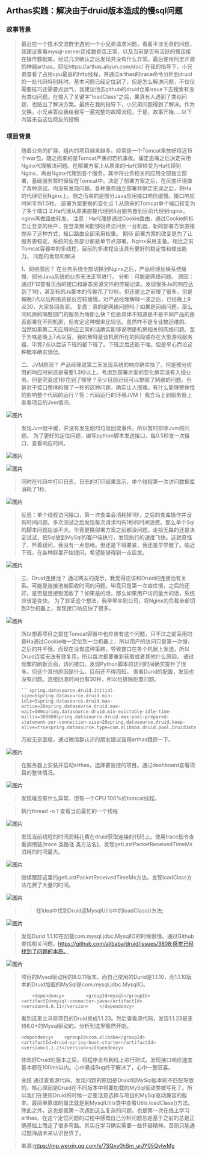 ## Arthas实践：解决由于druid版本造成的慢sql问题



### 故事背景

> 最近在一个技术交流群里遇到一个小兄弟请求问题，看着平淡无奇的问题，我建议查看mysql-server连接数是否正常，以及当前是否有活跃的慢连接在操作数据库。经过几次确认之后发现并没有什么异常。最后使用阿里开源的神器arthas。网址https://arthas.aliyun.com/doc/ 在我的指导下，小兄弟查看了占用cpu最高的http线程，并通过arthas的trace命令分析到druid的一处代码特别耗时。基本问题已经定位到了，但是怎么解决问题，不仅仅需要技巧还需要点运气，我建议他去github的druid仓库issue下去搜索有没有类似问题。在输入了关键字”loadClass”之后，果真有人遇到了类似问题，也贴出了解决方案。最终在我的指导下，小兄弟问题得到了解决。作为交换，小兄弟答应我给我写一遍完整的故障流程。于是，故事开始…..以下内容来自这位网友的投稿

### 项目背景

> 随着业务的扩展，组内的项目越来越多。经常是一个Tomcat里放好将近15个war包。随之而来的是Tomcat严重的宕机事故。痛定思痛之后决定采用Nginx代理解决问题。在部署方案上从原来的Ha代理转变为Ha代理到Nginx，再由Nginx代理到各个服务。其中将业务相关的应用全部独立部署，基础服务暂时保留在Tomcat中。决定了部署方案之后，在灰度环境做了各种测试。均没有发现问题。各种服务独立部署并确定无误之后，将Ha的代理切到Nginx上。随之而来的是部分Java应用接口响应缓慢。接口响应时间平均1.5秒。
> 部署方案更换的变化点
> 1.从原来的Tomcat单个端口转变为了多个端口
> 2.Ha代理从原来直接代理到6台服务器到目前代理到nginx，nginx再做路由转发。
> 注意：Ha代理是通过Cookie路由，通过Cookie的标志让登录的用户，在登录期间能够始终访问到一台机器。新的部署方案直接抛弃了这种方式，接口路由全部采用权重。
> 期待
> 部署方案的改变是为了让服务更稳定。系统的业务部分都是单节点部署，Nginx采用主备。相比之前Tomcat容器中的多线程，目前的多进程应该具有更好的稳定性和输出能力。
> 问题的发现和解决
>
> 1、网络原因？
> 在业务系统全部切换到Nginx之后，产品经理反映系统缓慢，部分Java系统的业务无法正常进行。
> 分析：可能是网络问题。
> 原因：通过F12查看页面的接口和静态资源文件的传输记录。发现很多Js的响应达到了1秒，甚至有的Js脚本的传输花了10秒。但还是比之前慢了很多，但是每晚7点以后网络总是反应较缓慢。对产品经理解释一波之后，已经晚上9点30，大家各回各家。
> 复盘：真的是网络问题吗？如果是网络问题，那么同机房的隔壁部门的服务为啥那么快？但是具体不知道是不是不同产品的是否部署在不同机房，但肯定这种概率比较低。虽然咋不是专业搞运维的。
> 当然如果第二天应用响应正常的话确实能够说明是机房相关的网络问题。至于为啥是晚上7点以后，我的解释是该机房所在的网段或存在大型游戏服务器，毕竟7点以后该下班的都下班了。下班之后还能干啥。但是平心而论这种概率确实很低。
>
> 二、JVM原因？
> 产品经理说第二天发现系统的响应确实快了。但是部分应用的响应时间还是需要1.3秒以上。考虑到部署方案的变化确实没有入侵业务。但是究竟这1秒花到了哪里？至少目前已经可以排除了网络的问题。但是对于接口整体的慢了一秒的这种问题，确实让人很难。有什么能够整体性的影响整个代码的运行？答：代码运行的环境JVM！
> 我立马上到服务器上查看项目的Jvm情况。

![图片](https://mmbiz.qpic.cn/sz_mmbiz_png/0ibN2EzcLApNVB63rb9Aa5w5q4PaHZt7HwHw8fGibfL46vzAPrJHcVxtupUZOew3pYWhyClNnNRr7LGiavROYkDRw/640?wx_fmt=png&tp=webp&wxfrom=5&wx_lazy=1&wx_co=1)

> 发现Jvm很平缓，并没有发生剧烈垃圾回收事件。所以暂时排除Jvm的问题。
> 为了更好的定位问题，编写python脚本发送接口，每0.5秒发一次接口，查看响应时间。

![图片](https://mmbiz.qpic.cn/sz_mmbiz_png/0ibN2EzcLApNVB63rb9Aa5w5q4PaHZt7HEsJeYfQqgXFv8ibRIxh9aD5CiavI15MaprqNdJAq1VSicHsNRSBibJib20Q/640?wx_fmt=png&tp=webp&wxfrom=5&wx_lazy=1&wx_co=1)

![图片](https://mmbiz.qpic.cn/sz_mmbiz_png/0ibN2EzcLApNVB63rb9Aa5w5q4PaHZt7Hv7mIf5blC1RzxIpuLbeJhQ3UXYMUQMvaMlXcZBUmTicHmCvaEoMS5Rw/640?wx_fmt=png&tp=webp&wxfrom=5&wx_lazy=1&wx_co=1)

> 同时在代码中打印日志，日志的打印结果显示，单个线程第一次访问数据库消耗了1秒。

![图片](https://mmbiz.qpic.cn/sz_mmbiz_png/0ibN2EzcLApNVB63rb9Aa5w5q4PaHZt7HKnfwGKg9YibLHOibiaeAepw103UmBY5LSO1z4cIhFx6yepADHJEFRkIjQ/640?wx_fmt=png&tp=webp&wxfrom=5&wx_lazy=1&wx_co=1)

> 反思：单个线程访问接口，第一次查库会消耗掉1秒，之后的查库操作并没有时间问题。多次测试之后发现每次请求均有1秒的时间浪费。那么单个Sql的脚本问题应该不大。毕竟更换部署方案之前都没问题。走投无路的还是决定试试，把Sql放到MySql的客户端执行，发现执行的速度飞快。这就奇怪了，怀着疑问，我没有一点思绪。但还是下班要紧，我还是早早撤了。临近下班，在各种群里开始提问。希望能够得到一点启发。

![图片](https://mmbiz.qpic.cn/sz_mmbiz_png/0ibN2EzcLApNVB63rb9Aa5w5q4PaHZt7H9TVK7vpz9gd6NciaaYNlb0dA0WBjfIfmyskYhWIsy2KJibibHNoE8kQvQ/640?wx_fmt=png&tp=webp&wxfrom=5&wx_lazy=1&wx_co=1)

> 三、Druid连接池？
> 通过网友的提示，我觉得应该和Druid的连接池有关系。可能是连接池被回收时间的问题。毕竟只是第一次查库慢，之后的还好。是否是连接别回收了？如果是的话，那么如果用户访问量大的话，系统应该是变快。
> 为了验证这个想法，我早早来到公司，将Nginx的负载全部切到3台机器上，发现接口响应快了很多。

![图片](https://mmbiz.qpic.cn/sz_mmbiz_png/0ibN2EzcLApNVB63rb9Aa5w5q4PaHZt7HzvtjMJkFZibqU8qSIaaMKCYGJtHVuRJ6TxY0VdZXNk8ucC1xNMsKS7g/640?wx_fmt=png&tp=webp&wxfrom=5&wx_lazy=1&wx_co=1)

> 所以想着项目之前在Tomcat容器中也应该有这个问题，只不过之前采用的是Ha通过Cookie唯一定位到一台机器上，所以用户的访问只是第一次慢，之后的并不慢。而现在没有这种策略，导致接口在各个机器上发送，所以Druid连接无法有效复用。所以每次都要重新获取或者其他什么原因。
> 通过频繁的刷新页面，访问接口。发现Python脚本的访问时间确实提升了很多。但这个其他原因是什么，目前还不得而知。
> 查看Durid的配置，发现也没有问题。连接回收时间也有30秒，所以也排除配置问题。
>
> ```
> ​```spring.datasource.druid.initial-size=5spring.datasource.druid.min-idle=5spring.datasource.druid.max-active=20spring.datasource.druid.max-wait=500spring.datasource.druid.min-evictable-idle-time-millis=300000spring.datasource.druid.max-pool-prepared-statement-per-connection-size=20spring.datasource.druid.keep-alive=truespring.datasource.type=com.alibaba.druid.pool.DruidDataSource```
> ```
>
> 万般无奈至极，通过微信群认识的朋友建议我用arthas跟踪一下。

![图片](https://mmbiz.qpic.cn/sz_mmbiz_png/0ibN2EzcLApNVB63rb9Aa5w5q4PaHZt7HUooiajhNacJLA5myQAAiajxoA8huC5PzuxoLXFmvuht2KhxEqmLAsibRQ/640?wx_fmt=png&tp=webp&wxfrom=5&wx_lazy=1&wx_co=1)

> 在服务器上安装并启动arthas。选择要监控的项目。通过dashboard查看项目的整体情况。

![图片](https://mmbiz.qpic.cn/sz_mmbiz_png/0ibN2EzcLApNVB63rb9Aa5w5q4PaHZt7H2lYeXgv0hA6knkODWUxyDZic4kibNiaZ5gXCBlLaImZiavejB7EC3wDjQw/640?wx_fmt=png&tp=webp&wxfrom=5&wx_lazy=1&wx_co=1)

> 发现堆没有什么异常，但有一个CPU 100%的tomcat线程。

> 执行thread -n 1 查看当前最忙的一个线程

![图片](https://mmbiz.qpic.cn/sz_mmbiz_png/0ibN2EzcLApNVB63rb9Aa5w5q4PaHZt7H0hddgS9SLAu43QaoYrXhON6nV6EmRDeUpb2fxlLHSq5S8xKAmXCNcw/640?wx_fmt=png&tp=webp&wxfrom=5&wx_lazy=1&wx_co=1)

> 发现当前线程的时间消耗花费在druid获取连接的代码上。使用trace指令查看调用链[trace 类路径 类方法名]，发现getLastPacketReceivedTimeMs消耗的时间最大。

![图片](https://mmbiz.qpic.cn/sz_mmbiz_png/0ibN2EzcLApNVB63rb9Aa5w5q4PaHZt7HZicB4ia0aK6vU21buXaf4yWUUia1Rc9b5kKliaNLJVrHFcXFMC4oAucARw/640?wx_fmt=png&tp=webp&wxfrom=5&wx_lazy=1&wx_co=1)

> 继续跟踪这里的getLastPacketReceivedTimeMs方法。发现loadClass方法花费了大量的时间。

![图片](https://mmbiz.qpic.cn/sz_mmbiz_png/0ibN2EzcLApNVB63rb9Aa5w5q4PaHZt7HafZYo0l8ovKWVpBaE4WO5H0Dse3L1JstDrnhDSqkWg6hLoYaXziafzw/640?wx_fmt=png&tp=webp&wxfrom=5&wx_lazy=1&wx_co=1)

> > 在Idea中找到Druid这MysqlUtils中的loadClass()方法;

![图片](https://mmbiz.qpic.cn/sz_mmbiz_png/0ibN2EzcLApNVB63rb9Aa5w5q4PaHZt7HTUa72CK8nQUQ4bdgEic7oyn4qOqsnGzQldvwgceVesev7dyXIeyCBrQ/640?wx_fmt=png&tp=webp&wxfrom=5&wx_lazy=1&wx_co=1)

> 发现Durid 1.1.10在加载com.mysql.jdbc.MysqlIO的时候很慢。通过Github查找相关问题。https://github.com/alibaba/druid/issues/3808;感觉已经找到了问题的本质。

![图片](https://mmbiz.qpic.cn/sz_mmbiz_png/0ibN2EzcLApNVB63rb9Aa5w5q4PaHZt7H6W9GbGxZ1NibwN1FFFVxmtsyunLcQ6xjUBgkwGnARSKePP0NZotXKqw/640?wx_fmt=png&tp=webp&wxfrom=5&wx_lazy=1&wx_co=1)

> 项目的Mysql驱动用的8.0.11版本。而自己使用的Durid是1.1.10，而1.1.10版本的Druid加载的MySql是com.mysql.jdbc.MysqlIO。
>
> ```
>     <dependency>        <groupId>mysql</groupId>        <artifactId>mysql-connector-java</artifactId>        <version>8.0.11</version>    </dependency>
> ```
>
> 看到这里立马将项目的Druid换成1.1.23。然后查看源代码，发现1.1.23是支持8.0+的Mysql驱动的。分析到这里豁然开朗。
>
> ```
> <dependency>    <groupId>com.alibaba</groupId>    <artifactId>druid-spring-boot-starter</artifactId>    <version>1.1.23</version></dependency>
> ```
>
> 修改好Druid的版本之后，将程序发布到线上进行测试。发现接口响应速度基本都在100ms以内。心中悬挂Bug终于解决了，心中一整狂喜。
>
> 总结
> 通过查看源代码，发现问题的原因是Druid和MySql版本的不匹配导致的。核心原因是Druid在不同版本中将要加载的MySql驱动类被写死了。所以我们在使用Druid的时候一定要注意选择与项目的MySql驱动兼容的版本。最简单靠谱的做法就是到MysqlUtils类中查看Utils.loadClass()方法。
> 除此之外，这也是我第一次遇到这么复杂的问题。也是第一次在线上学习arthas。在这个定位问题的过程中感慨自己分析问题总是基于之前的总是正确基础上而走了很多弯路。其实在学习确实需要一些怀疑精神。否则只能通过题海战术来认识世界了。



> 来源:https://mp.weixin.qq.com/s/7SQxy0hSm_urJY05QyIwMg
